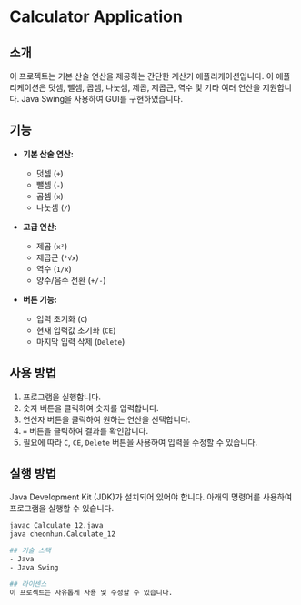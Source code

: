 # Calculator Application

## 소개

이 프로젝트는 기본 산술 연산을 제공하는 간단한 계산기 애플리케이션입니다. 이 애플리케이션은 덧셈, 뺄셈, 곱셈, 나눗셈, 제곱, 제곱근, 역수 및 기타 여러 연산을 지원합니다. Java Swing을 사용하여 GUI를 구현하였습니다.

## 기능

- **기본 산술 연산:**
  - 덧셈 (`+`)
  - 뺄셈 (`-`)
  - 곱셈 (`x`)
  - 나눗셈 (`/`)
  
- **고급 연산:**
  - 제곱 (`x²`)
  - 제곱근 (`²√x`)
  - 역수 (`1/x`)
  - 양수/음수 전환 (`+/-`)
  
- **버튼 기능:**
  - 입력 초기화 (`C`)
  - 현재 입력값 초기화 (`CE`)
  - 마지막 입력 삭제 (`Delete`)

## 사용 방법

1. 프로그램을 실행합니다.
2. 숫자 버튼을 클릭하여 숫자를 입력합니다.
3. 연산자 버튼을 클릭하여 원하는 연산을 선택합니다.
4. `=` 버튼을 클릭하여 결과를 확인합니다.
5. 필요에 따라 `C`, `CE`, `Delete` 버튼을 사용하여 입력을 수정할 수 있습니다.

## 실행 방법

Java Development Kit (JDK)가 설치되어 있어야 합니다. 아래의 명령어를 사용하여 프로그램을 실행할 수 있습니다.

```bash
javac Calculate_12.java
java cheonhun.Calculate_12

## 기술 스택
- Java
- Java Swing

## 라이센스
이 프로젝트는 자유롭게 사용 및 수정할 수 있습니다.
